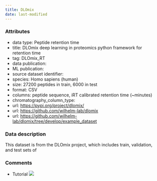 ```yaml
---
title: DLOmix
date: last-modified
---
```


### Attributes
- data type: Peptide retention time
- title: DLOmix deep learning in proteomics python framework for retention time
- tag: DLOmix_RT
- data publication: <unknown>
- ML publication: <unknown>
- source dataset identifier: <unknown>
- species: Homo sapiens (human)
- size: 27200 peptides in train, 6000 in test
- format: CSV
- columns: peptide sequence, iRT calibrated retention time (~minutes)
- chromatography_column_type: <unknown>
- url: https://pypi.org/project/dlomix/
- url: https://github.com/wilhelm-lab/dlomix
- url: https://github.com/wilhelm-lab/dlomix/tree/develop/example_dataset

### Data description
This dataset is from the DLOmix project, which includes train, validation, and test sets of

### Comments
- Tutorial [![](https://colab.research.google.com/assets/colab-badge.svg)](https://colab.research.google.com/github/wilhelm-lab/dlomix/blob/develop/notebooks/Example_RTModel_Walkthrough_colab.ipynb)
